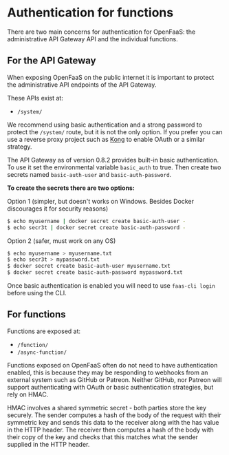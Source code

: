 # Authentication for functions

There are two main concerns for authentication for OpenFaaS: the administrative API Gateway API and the individual functions.

## For the API Gateway

When exposing OpenFaaS on the public internet it is important to protect the administrative API endpoints of the API Gateway.

These APIs exist at:

* `/system/`

We recommend using basic authentication and a strong password to protect the `/system/` route, but it is not the only option. If you prefer you can use a reverse proxy project such as [Kong](https://getkong.org/docs/) to enable OAuth or a similar strategy.

The API Gateway as of version 0.8.2 provides built-in basic authentication. To use it set the environmental variable `basic_auth` to true. Then create two secrets named `basic-auth-user` and `basic-auth-password`.

**To create the secrets there are two options:**

Option 1 (simpler, but doesn't works on Windows. Besides Docker discourages it for security reasons)
```bash
$ echo myusername | docker secret create basic-auth-user -
$ echo secr3t | docker secret create basic-auth-password -
```

Option 2 (safer, must work on any OS)
```bash
$ echo myusername > myusername.txt
$ echo secr3t > mypassword.txt
$ docker secret create basic-auth-user myusername.txt
$ docker secret create basic-auth-password mypassword.txt
```

Once basic authentication is enabled you will need to use `faas-cli login` before using the CLI.

## For functions

Functions are exposed at:

* `/function/`
* `/async-function/`

Functions exposed on OpenFaaS often do not need to have authentication enabled, this is because they may be responding to webhooks from an external system such as GitHub or Patreon. Neither GitHub, nor Patreon will support authenticating with OAuth or basic authentication strategies, but rely on HMAC.

HMAC involves a shared symmetric secret - both parties store the key securely. The sender computes a hash of the body of the request with their symmetric key and sends this data to the receiver along with the has value in the HTTP header. The receiver then computes a hash of the body with their copy of the key and checks that this matches what the sender supplied in the HTTP header.
